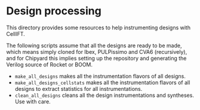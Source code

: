 # Design processing

This directory provides some resources to help instrumenting designs with CellIFT.

The following scripts assume that all the designs are ready to be made, which means simply cloned for Ibex, PULPissimo and CVA6 (recursively), and for Chipyard this implies setting up the repository and generating the Verilog source of Rocket or BOOM.

- `make_all_designs` makes all the instrumentation flavors of all designs.
- `make_all_designs_cellstats` makes all the instrumentation flavors of all designs to extract statistics for all instrumentations.
- `clean_all_designs` cleans all the design instrumentations and syntheses. Use with care.
